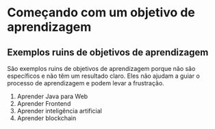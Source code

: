 # Começando com um objetivo de aprendizagem

## Exemplos ruins de objetivos de aprendizagem

São exemplos ruins de objetivos de aprendizagem porque não são específicos e não têm um resultado claro. Eles não ajudam a guiar o processo de aprendizagem e podem levar a frustração.

1. Aprender Java para Web
2. Aprender Frontend
3. Aprender inteligência artificial
4. Aprender blockchain
